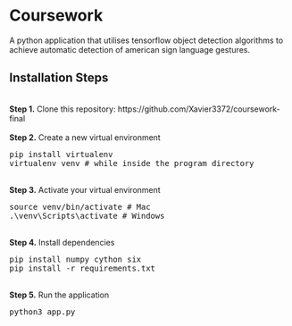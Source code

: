 # Coursework

<p>A python application that utilises tensorflow object detection algorithms to achieve automatic detection of american sign language gestures.</p>

## Installation Steps

<br />
<b>Step 1.</b> Clone this repository: https://github.com/Xavier3372/coursework-final
<br/><br/>
<b>Step 2.</b> Create a new virtual environment 
<pre>
pip install virtualenv
virtualenv venv # while inside the program directory
</pre> 
<br/>
<b>Step 3.</b> Activate your virtual environment
<pre>
source venv/bin/activate # Mac
.\venv\Scripts\activate # Windows 
</pre>
<br/>
<b>Step 4.</b> Install dependencies
<pre>
pip install numpy cython six
pip install -r requirements.txt
</pre>
<br/>
<b>Step 5.</b> Run the application
<pre>
python3 app.py
</pre>